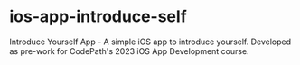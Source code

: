 # ios-app-introduce-self
Introduce Yourself App - A simple iOS app to introduce yourself. Developed as pre-work for CodePath's 2023 iOS App Development course.
